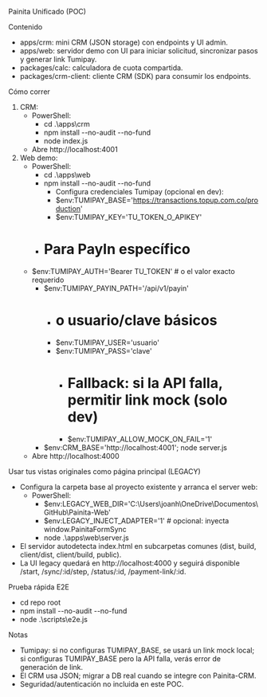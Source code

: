 Painita Unificado (POC)

Contenido
- apps/crm: mini CRM (JSON storage) con endpoints y UI admin.
- apps/web: servidor demo con UI para iniciar solicitud, sincronizar pasos y generar link Tumipay.
- packages/calc: calculadora de cuota compartida.
- packages/crm-client: cliente CRM (SDK) para consumir los endpoints.

Cómo correr
1. CRM:
   - PowerShell:
     - cd .\apps\crm
     - npm install --no-audit --no-fund
     - node index.js
   - Abre http://localhost:4001
2. Web demo:
   - PowerShell:
     - cd .\apps\web
     - npm install --no-audit --no-fund
          - Configura credenciales Tumipay (opcional en dev):
          - $env:TUMIPAY_BASE='https://transactions.topup.com.co/production'
          - $env:TUMIPAY_KEY='TU_TOKEN_O_APIKEY'
      - # Para PayIn específico
   - $env:TUMIPAY_AUTH='Bearer TU_TOKEN'  # o el valor exacto requerido
      - $env:TUMIPAY_PAYIN_PATH='/api/v1/payin'
          - # o usuario/clave básicos
          - $env:TUMIPAY_USER='usuario'
          - $env:TUMIPAY_PASS='clave'
             - # Fallback: si la API falla, permitir link mock (solo dev)
             - $env:TUMIPAY_ALLOW_MOCK_ON_FAIL='1'
       - $env:CRM_BASE='http://localhost:4001'; node server.js
   - Abre http://localhost:4000

Usar tus vistas originales como página principal (LEGACY)
- Configura la carpeta base al proyecto existente y arranca el server web:
   - PowerShell:
      - $env:LEGACY_WEB_DIR='C:\\Users\\joanh\\OneDrive\\Documentos\\GitHub\\Painita-Web'
      - $env:LEGACY_INJECT_ADAPTER='1'   # opcional: inyecta window.PainitaFormSync
      - node .\\apps\\web\\server.js
- El servidor autodetecta index.html en subcarpetas comunes (dist, build, client/dist, client/build, public).
- La UI legacy quedará en http://localhost:4000 y seguirá disponible /start, /sync/:id/step, /status/:id, /payment-link/:id.

Prueba rápida E2E
   - cd repo root
   - npm install --no-audit --no-fund
   - node .\scripts\e2e.js

Notas
- Tumipay: si no configuras TUMIPAY_BASE, se usará un link mock local; si configuras TUMIPAY_BASE pero la API falla, verás error de generación de link.
- El CRM usa JSON; migrar a DB real cuando se integre con Painita-CRM.
- Seguridad/autenticación no incluida en este POC.
